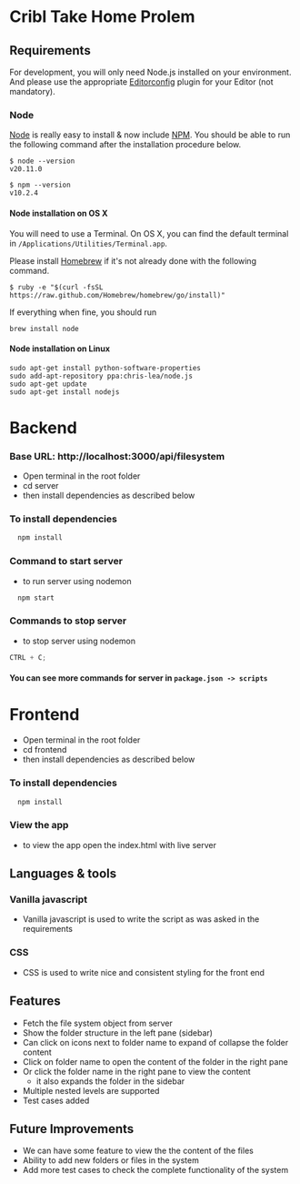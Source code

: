 
# Cribl Take Home Prolem

## Requirements

For development, you will only need Node.js installed on your environment.
And please use the appropriate [Editorconfig](http://editorconfig.org/) plugin for your Editor (not mandatory).

### Node

[Node](http://nodejs.org/) is really easy to install & now include [NPM](https://npmjs.org/).
You should be able to run the following command after the installation procedure
below.

    $ node --version
    v20.11.0

    $ npm --version
    v10.2.4

#### Node installation on OS X

You will need to use a Terminal. On OS X, you can find the default terminal in
`/Applications/Utilities/Terminal.app`.

Please install [Homebrew](http://brew.sh/) if it's not already done with the following command.

    $ ruby -e "$(curl -fsSL https://raw.github.com/Homebrew/homebrew/go/install)"

If everything when fine, you should run

    brew install node

#### Node installation on Linux

    sudo apt-get install python-software-properties
    sudo add-apt-repository ppa:chris-lea/node.js
    sudo apt-get update
    sudo apt-get install nodejs

# Backend

### Base URL: http://localhost:3000/api/filesystem

- Open terminal in the root folder 
- cd server
- then install dependencies as described below

### To install dependencies

```js
  npm install
```

### Command to start server

- to run server using nodemon

```js
  npm start
```

### Commands to stop server

- to stop server using nodemon

```js
CTRL + C;
```

#### You can see more commands for server in `package.json -> scripts`

# Frontend

- Open terminal in the root folder 
- cd frontend
- then install dependencies as described below

### To install dependencies

```js
  npm install
```

### View the app

- to view the app open the index.html with live server

## Languages & tools


### Vanilla javascript

- Vanilla javascript is used to write the script as was asked in the requirements


### CSS
- CSS is used to write nice and consistent styling for the front end

## Features

- Fetch the file system object from server
- Show the folder structure in the left pane (sidebar)
- Can click on icons next to folder name to expand of collapse the folder content
- Click on folder name to open the content of the folder in the right pane
- Or click the folder name in the right pane to view the content
  - it also expands the folder in the sidebar
- Multiple nested levels are supported
- Test cases added

## Future Improvements

- We can have some feature to view the the content of the files
- Ability to add new folders or files in the system
- Add more test cases to check the complete functionality of the system
